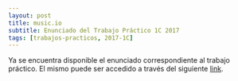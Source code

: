 ```yaml
---
layout: post
title: music.io
subtitle: Enunciado del Trabajo Práctico 1C 2017
tags: [trabajos-practicos, 2017-1C]
---
```


Ya se encuentra disponible el enunciado correspondiente al trabajo práctico. El mismo puede ser accedido a través del siguiente [link](https://docs.google.com/document/d/1cROEhCkMEX_6Cd1-qVZtkZ1IQhBRAMcRfSrRWbFFyw0/edit?usp=sharing).
